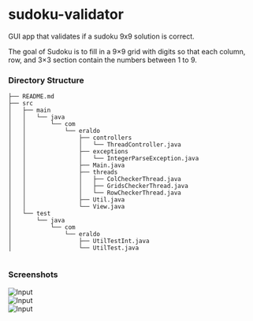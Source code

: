 # sudoku-validator
GUI app that validates if a sudoku 9x9 solution is correct.

The goal of Sudoku is to fill in a 9×9 grid with digits so that each column, row, and 3×3 section contain the numbers between 1 to 9.


### Directory Structure
```
├── README.md
├── src
│   ├── main
│   │   └── java
│   │       └── com
│   │           └── eraldo
│   │               ├── controllers
│   │               │   └── ThreadController.java
│   │               ├── exceptions
│   │               │   └── IntegerParseException.java
│   │               ├── Main.java
│   │               ├── threads
│   │               │   ├── ColCheckerThread.java
│   │               │   ├── GridsCheckerThread.java
│   │               │   └── RowCheckerThread.java
│   │               ├── Util.java
│   │               └── View.java
│   └── test
│       └── java
│           └── com
│               └── eraldo
│                   ├── UtilTestInt.java
│                   └── UtilTest.java


```

### Screenshots

![Input](http://i63.tinypic.com/zjtgs2.png)  
![Input](http://i68.tinypic.com/2arhcg.png)  
![Input](http://i67.tinypic.com/2dijf6f.png)  
